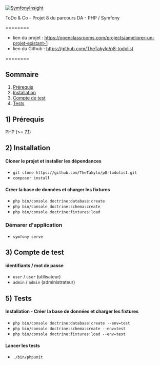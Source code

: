 [![SymfonyInsight](https://insight.symfony.com/projects/17890c2c-074a-4d38-a269-95fc4e22ad0a/mini.svg)](https://insight.symfony.com/projects/17890c2c-074a-4d38-a269-95fc4e22ad0a)

ToDo & Co - Projet 8 du parcours DA - PHP / Symfony

========

- lien du projet : https://openclassrooms.com/projects/ameliorer-un-projet-existant-1
- lien du Github : https://github.com/TheTakylo/p8-todolist

========

## Sommaire

1. [Prérequis](#Prérequis)
2. [Installation](#Installation)
3. [Compte de test](#Compte-de-test)
4. [Tests](#Tests)

## 1) Prérequis

PHP (>= 7.1)

## 2) Installation

#### Cloner le projet et installer les dépendances

- ```git clone https://github.com/TheTakylo/p8-todolist.git```
- ```composer install```

#### Créer la base de données et charger les fixtures

- ```php bin/console doctrine:database:create```
- ```php bin/console doctrine:schema:create```
- ```php bin/console doctrine:fixtures:load```

### Démarer d'application

- ```symfony serve```

## 3) Compte de test

#### identifiants / mot de passe

- ```user``` / ```user``` (utilisateur)
- ```admin``` / ```admin``` (administrateur)

## 5) Tests

#### Installation - Créer la base de données et charger les fixtures

- ```php bin/console doctrine:database:create --env=test```
- ```php bin/console doctrine:schema:create --env=test```
- ```php bin/console doctrine:fixtures:load --env=test```

#### Lancer les tests

- ```./bin/phpunit```